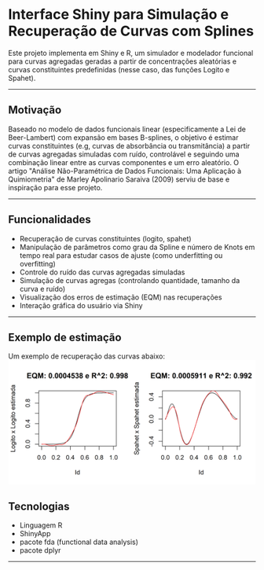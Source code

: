 # Interface Shiny para Simulação e Recuperação de Curvas com Splines

Este projeto implementa em Shiny e R, um simulador e modelador funcional para curvas agregadas geradas a partir de concentrações aleatórias e curvas constituintes predefinidas (nesse caso, das funções Logito e Spahet).

---
## Motivação

Baseado no modelo de dados funcionais linear (especificamente a Lei de Beer-Lambert) com expansão em bases B-splines, o objetivo é estimar curvas constituintes (e.g, curvas de absorbância ou transmitância) a partir de curvas agregadas simuladas com ruído, controlável e seguindo uma combinação linear entre as curvas componentes e um erro aleatório.
O artigo "Análise Não-Paramétrica de Dados Funcionais: Uma Aplicação à Quimiometria" de Marley Apolinario Saraiva (2009) serviu de base e inspiração para esse projeto.

---
##  Funcionalidades

- Recuperação de curvas constituintes (logito, spahet)
- Manipulação de parâmetros como grau da Spline e número de Knots em tempo real para estudar casos de ajuste (como underfitting ou overfitting)
- Controle do ruído das curvas agregadas simuladas
- Simulação de curvas agregas (controlando quantidade, tamanho da curva e ruído)
- Visualização dos erros de estimação (EQM) nas recuperações
- Interação gráfica do usuário via Shiny
---
## Exemplo de estimação
Um exemplo de recuperação das curvas abaixo:
![Exemplo](exemplo.png)

## Tecnologias
- Linguagem R
- ShinyApp
- pacote fda (functional data analysis)
- pacote dplyr
---
